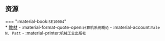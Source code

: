 ## 资源  
=== ":material-book:`SE10004`"  
    * [教材](https://api.hanximeng.com/lanzou/?url=https://cqu-openlib.lanzout.com/ixe1h29bs3nc&type=down) - :material-format-quote-open:`计算机系统概论` - :material-account:`Yale N. Patt` - :material-printer:`机械工业出版社`  